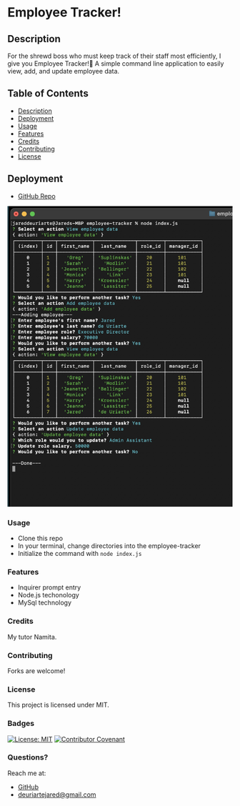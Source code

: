 # Employee Tracker!
## Description
For the shrewd boss who must keep track of their staff most efficiently, I give you Employee Tracker!🤩 A simple command line application to easily view, add, and update employee data.

## Table of Contents
- [Description](#Description)
- [Deployment](#Deployment)
- [Usage](#Usage)
- [Features](#Features)
- [Credits](#Credits)
- [Contributing](#Contributing)
- [License](#License)
  

## Deployment
- [GitHub Repo](https://github.com/jareddeuriarte/employee-tracker)
  
![command line demo](assets/command-line-demo.png)
  
### Usage
- Clone this repo
- In your terminal, change directories into the employee-tracker
- Initialize the command with `node index.js`

### Features
- Inquirer prompt entry
- Node.js techonology
- MySql technology
 

### Credits  
My tutor Namita.

### Contributing
Forks are welcome!

### License 
This project is licensed under MIT.

### Badges
[![License: MIT](https://img.shields.io/badge/License-MIT-yellow.svg)](https://opensource.org/licenses/MIT)
[![Contributor Covenant](https://img.shields.io/badge/Contributor%20Covenant-2.0-4baaaa.svg)](code_of_conduct.md)

  
### Questions?
Reach me at:
- [GitHub](https://github.com/jareddeuriarte)
- deuriartejared@gmail.com